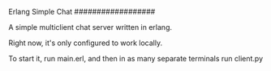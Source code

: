 Erlang Simple Chat
##################


A simple multiclient chat server written in erlang.


Right now, it's only configured to work locally.


To start it, run main.erl, and then in as many separate terminals
run client.py
